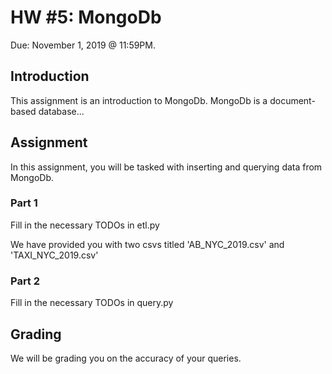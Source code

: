 # HW #5: MongoDb

Due: November 1, 2019 @ 11:59PM.

<h2>Introduction</h2>
This assignment is an introduction to MongoDb. MongoDb is a document-based database... 

<h2>Assignment</h2>
In this assignment, you will be tasked with inserting and querying data from MongoDb. 

<h3>Part 1</h3>
Fill in the necessary TODOs in etl.py

We have provided you with two csvs titled 'AB_NYC_2019.csv' and 'TAXI_NYC_2019.csv'

<h3>Part 2</h3>
Fill in the necessary TODOs in query.py

<h2>Grading</h2>

We will be grading you on the accuracy of your queries.


